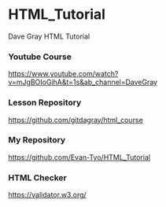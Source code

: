 # HTML_Tutorial
Dave Gray HTML Tutorial

### Youtube Course
https://www.youtube.com/watch?v=mJgBOIoGihA&t=1s&ab_channel=DaveGray

### Lesson Repository
https://github.com/gitdagray/html_course

### My Repository
https://github.com/Evan-Tyo/HTML_Tutorial

### HTML Checker
https://validator.w3.org/